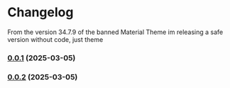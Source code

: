 # Changelog

From the version 34.7.9 of the banned Material Theme im releasing a safe version without code, just theme

### [0.0.1](Init) (2025-03-05)
### [0.0.2](https://github.com/k-i-o/vsc-safe-material-theme/commit/d1383bdbcfdf96b69ea5f8f06727799d7ae10cb6) (2025-03-05)
